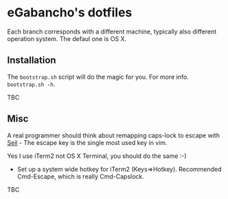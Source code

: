 eGabancho's dotfiles
====================

Each branch corresponds with a different machine, typically also different
operation system. The defaul one is OS X.

## Installation
The `bootstrap.sh` script will do the magic for you. For more info.
`bootstrap.sh -h`.

TBC

## Misc
A real programmer should think about remapping caps-lock to escape with
[Seil](https://pqrs.org/macosx/keyremap4macbook/seil.html) - The escape key
is the single most used key in vim.

Yes I use iTerm2 not OS X Terminal, you should do the same :-)

* Set up a system wide hotkey for iTerm2 (Keys=>Hotkey).
  Recommended Cmd-Escape, which is really Cmd-Capslock.

TBC
